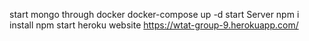 start mongo through docker
docker-compose up -d
start Server
npm i install
npm start
heroku website
https://wtat-group-9.herokuapp.com/
